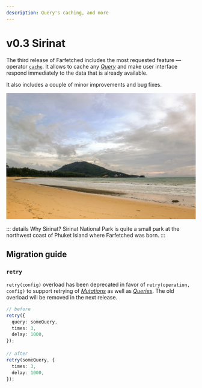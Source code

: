 ```yaml
---
description: Query's caching, and more
---
```


# v0.3 Sirinat

The third release of Farfetched includes the most requested feature — operator [`cache`](/api/operators/cache). It allows to cache any [_Query_](/api/primitives/query) and make user interface respond immediately to the data that is already available.

It also includes a couple of minor improvements and bug fixes.

![Sirinat](./sirinat.jpg)

::: details Why Sirinat?
Sirinat National Park is quite a small park at the northwest coast of Phuket Island where Farfetched was born.
:::

## Migration guide

### `retry`

`retry(config)` overload has been deprecated in favor of `retry(operation, config)` to support retrying of [_Mutations_](/api/primitives/mutation) as well as [_Queries_](/api/primitives/query). The old overload will be removed in the next release.

```ts
// before
retry({
  query: someQuery,
  times: 3,
  delay: 1000,
});

// after
retry(someQuery, {
  times: 3,
  delay: 1000,
});
```

<!--@include: ./0-3.changelog.md-->
